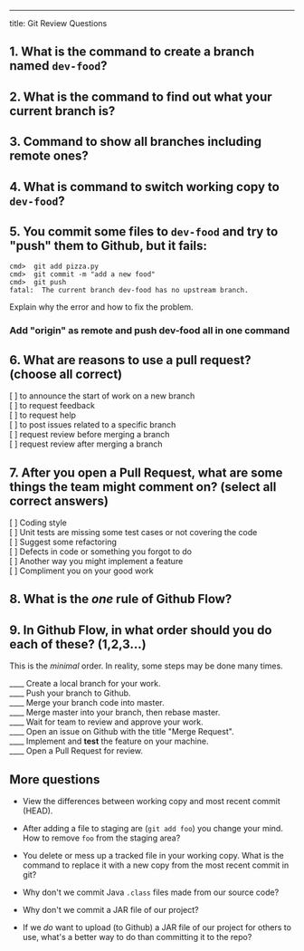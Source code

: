 ---
title: Git Review Questions

## 1. What is the command to create a branch named `dev-food`?



## 2. What is the command to find out what your current branch is?




## 3. Command to show **all** branches including remote ones?




## 4. What is command to switch working copy to `dev-food`?




## 5. You commit some files to `dev-food` and try to "push" them to Github, but it fails:

```
cmd>  git add pizza.py
cmd>  git commit -m "add a new food"
cmd>  git push
fatal:  The current branch dev-food has no upstream branch. 
```

Explain why the error and how to fix the problem.



### Add "origin" as remote and push dev-food all in one command



## 6. What are reasons to use a pull request? (choose all correct)

[ ] to announce the start of work on a new branch    
[ ] to request feedback    
[ ] to request help    
[ ] to post issues related to a specific branch   
[ ] request review before merging a branch    
[ ] request review after merging a branch   

## 7. After you open a Pull Request, what are some things the team might comment on? (select all correct answers)

[ ] Coding style    
[ ] Unit tests are missing some test cases or not covering the code    
[ ] Suggest some refactoring    
[ ] Defects in code or something you forgot to do    
[ ] Another way you might implement a feature   
[ ] Compliment you on your good work  

## 8. What is the *one* rule of Github Flow?



## 9. In Github Flow, in what order should you do each of these? (1,2,3...) 

This is the *minimal* order. In reality, some steps may be done many times.

  ____ Create a local branch for your work.    
  ____ Push your branch to Github.    
  ____ Merge your branch code into master.    
  ____ Merge master into your branch, then rebase master.    
  ____ Wait for team to review and approve your work.   
  ____ Open an issue on Github with the title "Merge Request".    
  ____ Implement and **test** the feature on your machine.    
  ____ Open a Pull Request for review.    


## More questions

* View the differences between working copy and most recent commit (HEAD).

* After adding a file to staging are (`git add foo`) you change your mind.  How to remove `foo` from the staging area?

* You delete or mess up a tracked file in your working copy.  What is the command to replace it with a new copy from the most recent commit in git?

* Why don't we commit Java `.class` files made from our source code?

* Why don't we commit a JAR file of our project?

* If we *do* want to upload (to Github) a JAR file of our project for others to use, what's a better way to do than committing it to the repo?
